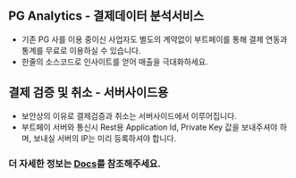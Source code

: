 
## PG Analytics - 결제데이터 분석서비스
* 기존 PG 사를 이용 중이신 사업자도 별도의 계약없이 부트페이를 통해 결제 연동과 통계를 무료로 이용하실 수 있습니다.
* 한줄의 소스코드로 인사이트를 얻어 매출을 극대화하세요.



## 결제 검증 및 취소 - 서버사이드용
* 보안상의 이유로 결제검증과 취소는 서버사이드에서 이루어집니다.
* 부트페이 서버와 통신시 Rest용 Application Id, Private Key 값을 보내주셔야 하며, 보내실 서버의 IP는 미리 등록하셔야 합니다.


### 더 자세한 정보는 [Docs](https://docs.bootpay.co.kr/api/validate)를 참조해주세요. 

